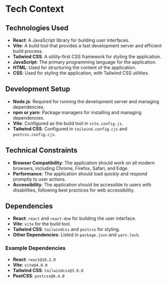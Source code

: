 # Tech Context

## Technologies Used
- **React**: A JavaScript library for building user interfaces.
- **Vite**: A build tool that provides a fast development server and efficient build process.
- **Tailwind CSS**: A utility-first CSS framework for styling the application.
- **JavaScript**: The primary programming language for the application.
- **HTML**: Used for structuring the content of the application.
- **CSS**: Used for styling the application, with Tailwind CSS utilities.

## Development Setup
- **Node.js**: Required for running the development server and managing dependencies.
- **npm or yarn**: Package managers for installing and managing dependencies.
- **Vite**: Configured as the build tool in `vite.config.js`.
- **Tailwind CSS**: Configured in `tailwind.config.cjs` and `postcss.config.cjs`.

## Technical Constraints
- **Browser Compatibility**: The application should work on all modern browsers, including Chrome, Firefox, Safari, and Edge.
- **Performance**: The application should load quickly and respond promptly to user actions.
- **Accessibility**: The application should be accessible to users with disabilities, following best practices for web accessibility.

## Dependencies
- **React**: `react` and `react-dom` for building the user interface.
- **Vite**: `vite` for the build tool.
- **Tailwind CSS**: `tailwindcss` and `postcss` for styling.
- **Other Dependencies**: Listed in `package.json` and `yarn.lock`.

### Example Dependencies
- **React**: `react@18.2.0`
- **Vite**: `vite@4.0.0`
- **Tailwind CSS**: `tailwindcss@3.0.0`
- **PostCSS**: `postcss@8.4.0`
